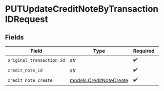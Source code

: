 # PUTUpdateCreditNoteByTransactionIDRequest


## Fields

| Field                                                    | Type                                                     | Required                                                 | Description                                              |
| -------------------------------------------------------- | -------------------------------------------------------- | -------------------------------------------------------- | -------------------------------------------------------- |
| `original_transaction_id`                                | *str*                                                    | :heavy_check_mark:                                       | N/A                                                      |
| `credit_note_id`                                         | *str*                                                    | :heavy_check_mark:                                       | N/A                                                      |
| `credit_note_create`                                     | [models.CreditNoteCreate](../models/creditnotecreate.md) | :heavy_check_mark:                                       | N/A                                                      |